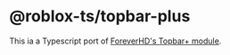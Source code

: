 # @roblox-ts/topbar-plus
This ia a Typescript port of [ForeverHD's Topbar+ module](https://github.com/1ForeverHD/TopbarPlus).
